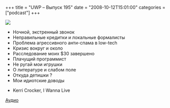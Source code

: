 +++
title = "UWP – Выпуск 195"
date = "2008-10-12T15:01:00"
categories = ["podcast"]
+++

![](https://podcast.umputun.com/images/uwp/uwp195.png)


- Ночной, экстренный звонок
- Неправильные кредитки и локальные формалисты
- Проблема агрессивного анти-спама в low-tech
- Кризис вокруг и около
- Расследование моих $30 завершено
- Плачущий программист
- Не ругай мои игрушки
- О литературе и слабом поле
- Откуда детишки ?
- Мои идиотские доводы


* Kerri Crocker, I Wanna Live

[Аудио](https://podcast.umputun.com/media/ump_podcast195.mp3)
<audio src="https://podcast.umputun.com/media/ump_podcast195.mp3" preload="none">